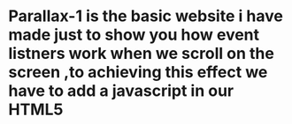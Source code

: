 # Parallax-1 is the basic website i have made just to show you how event listners work when we scroll on the screen ,to achieving this effect we have to add a javascript in our HTML5 
